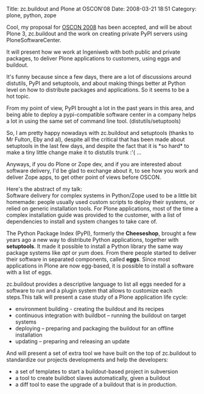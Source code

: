 Title: zc.buildout and Plone at OSCON&#039;08
Date: 2008-03-21 18:51
Category: plone, python, zope

Cool, my proposal for [OSCON 2008][] has been accepted, and will be
about Plone 3, zc.buildout and the work on creating private PyPI servers
using PloneSoftwareCenter.   
  
It will present how we work at Ingeniweb with both public and private
packages, to deliver Plone applications to customers, using eggs and
buildout.   
  
It's funny because since a few days, there are a lot of discussions
around distutils, PyPI and setuptools, and about making things better at
Python level on how to distribute packages and applications. So it seems
to be a hot topic.   
  
From my point of view, PyPI brought a lot in the past years in this
area, and being able to deploy a pypi-compatible software center in a
company helps a lot in using the same set of command line tool.
(distutils/setuptools)   
  
So, I am pretty happy nowadays with zc.buildout and setuptools (thanks
to Mr Fulton, Eby and al), despite all the critical that has been made
about setuptools in the last few days, and despite the fact that it is
\*so hard\* to make a tiny little change make it to distutils trunk :'(
...   
  
Anyways, if you do Plone or Zope dev, and if you are interested about
software delivery, I'd be glad to exchange about it, to see how you work
and deliver Zope apps, to get other point of views before OSCON.   
  
Here's the abstract of my talk:   
Software delivery for complex systems in Python/Zope used to be a little
bit homemade: people usually used custom scripts to deploy their
systems, or relied on generic installation tools. For Plone
applications, most of the time a complex installation guide was provided
to the customer, with a list of dependencies to install and system
changes to take care of.
  
  
The Python Package Index (PyPI), formerly the **Cheeseshop**, brought a
few years ago a new way to distribute Python applications, together with
**setuptools**. It made it possible to install a Python library the same
way package systems like *apt* or *yum* does. From there people started
to deliver their software in separated components, called **eggs**.
Since most applications in Plone are now egg-based, it is possible to
install a software with a list of eggs.
  
  
  
zc.buildout provides a descriptive language to list all eggs needed for
a software to run and a plugin system that allows to customize each
steps.This talk will present a case study of a Plone application life
cycle:
  
  
-   environment building - creating the buildout and its recipes
-   continuous integration with buildbot – running the buildout on
    target systems
-   deploying – preparing and packaging the buildout for an offline
    installation
-   updating – preparing and releasing an update

  
And will present a set of extra tool we have built on the top of
zc.buildout to standardize our projects developments and help the
developers:   
-   a set of templates to start a buildout-based project in subversion
-   a tool to create buildbot slaves automatically, given a buildout
-   a diff tool to ease the upgrade of a buildout that is in production.

  

  [OSCON 2008]: http://en.oreilly.com/oscon2008/public/content/home
